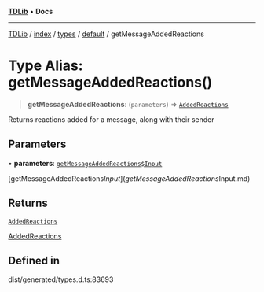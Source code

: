 [**TDLib**](../../../../../../README.md) • **Docs**

***

[TDLib](../../../../../../modules.md) / [index](../../../../../README.md) / [types](../../../README.md) / [default](../README.md) / getMessageAddedReactions

# Type Alias: getMessageAddedReactions()

> **getMessageAddedReactions**: (`parameters`) => [`AddedReactions`](AddedReactions-1.md)

Returns reactions added for a message, along with their sender

## Parameters

• **parameters**: [`getMessageAddedReactions$Input`](getMessageAddedReactions$Input.md)

[getMessageAddedReactions$Input](getMessageAddedReactions$Input.md)

## Returns

[`AddedReactions`](AddedReactions-1.md)

[AddedReactions](AddedReactions-1.md)

## Defined in

dist/generated/types.d.ts:83693
